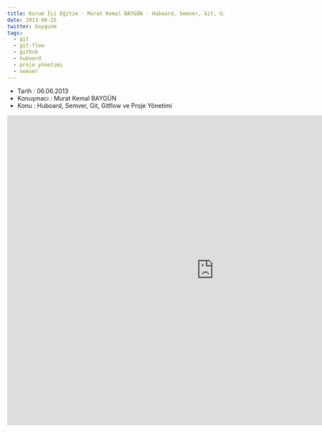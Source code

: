 ```yaml
---
title: Kurum İçi Eğitim - Murat Kemal BAYGÜN - Huboard, Semver, Git, Gitflow ve Proje Yönetimi
date: 2013-06-15
twitter: baygunm
tags:
  - git
  - git-flow
  - github
  - huboard
  - proje yönetimi
  - semver
---
```


*   Tarih : 06.06.2013
*   Konuşmacı : Murat Kemal BAYGÜN
*   Konu : Huboard, Semver, Git, Gitflow ve Proje Yönetimi

<iframe width="960" height="720" src="http://www.youtube.com/embed/Vm3jWvnZX4o" frameborder="0" allowfullscreen></iframe>

